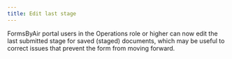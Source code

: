 ```yaml
---
title: Edit last stage
---
```


FormsByAir portal users in the Operations role or higher can now edit the last submitted stage for saved (staged) documents, which may be useful to correct issues that prevent the form from moving forward.